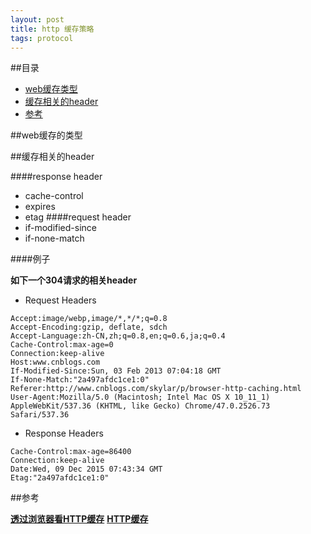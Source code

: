 ```yaml
---
layout: post
title: http 缓存策略
tags: protocol
---
```


##目录
* [web缓存类型](#type)
* [缓存相关的header](#header)
* [参考](#参考)

<a id="type"></a>
##web缓存的类型

<a id="header"></a>
##缓存相关的header

####response header
* cache-control
* expires
* etag
####request header
* if-modified-since
* if-none-match

####例子

**如下一个304请求的相关header**

* Request Headers

```
Accept:image/webp,image/*,*/*;q=0.8
Accept-Encoding:gzip, deflate, sdch
Accept-Language:zh-CN,zh;q=0.8,en;q=0.6,ja;q=0.4
Cache-Control:max-age=0
Connection:keep-alive
Host:www.cnblogs.com
If-Modified-Since:Sun, 03 Feb 2013 07:04:18 GMT
If-None-Match:"2a497afdc1ce1:0"
Referer:http://www.cnblogs.com/skylar/p/browser-http-caching.html
User-Agent:Mozilla/5.0 (Macintosh; Intel Mac OS X 10_11_1) AppleWebKit/537.36 (KHTML, like Gecko) Chrome/47.0.2526.73 Safari/537.36
```

* Response Headers

```
Cache-Control:max-age=86400
Connection:keep-alive
Date:Wed, 09 Dec 2015 07:43:34 GMT
Etag:"2a497afdc1ce1:0"
```

<a id="参考"></a>
##参考

[**透过浏览器看HTTP缓存**](http://www.cnblogs.com/skylar/p/browser-http-caching.html)
[**HTTP缓存**](http://www.cnblogs.com/skylar/p/browser-http-caching.html)
